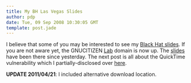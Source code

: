 ```yaml
---
title: My BH Las Vegas Slides
author: pdp
date: Tue, 09 Sep 2008 10:30:05 GMT
template: post.jade
---
```


I believe that some of you may be interested to see my [Black Hat slides](/blog/my-black-hat-talk/). If you are not aware yet, the GNUCITIZEN [Lab](http://lab.gnucitizen.org) domain is now up. The [slides](http://lab.gnucitizen.org/presentations/Client-side-Security-BH-Las-Vegas-2008.pdf?attredirects=0) have been there since yesterday. The next post is all about the QuickTime vulnerability which I partially-disclosed over [here](/blog/quicktime-0day-for-vista-and-xp/).

**UPDATE 2011/04/21**: I included alternative download location.
